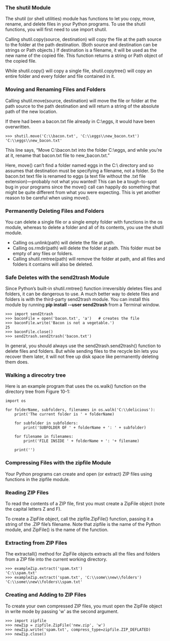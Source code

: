 ### The shutil Module

The shutil (or shell utilities) module has functions to let you copy, move, rename, and delete files in your Python programs. To use the shutil functions, you will first need to use import shutil.

Calling shutil.copy(source, destination) will copy the file at the path source to the folder at the path destination. (Both source and destination can be strings or Path objects.) If destination is a filename, it will be used as the new name of the copied file. This function returns a string or Path object of the copied file.

While shutil.copy() will copy a single file, shutil.copytree() will copy an entire folder and every folder and file contained in it. 

### Moving and Renaming Files and Folders

Calling shutil.move(source, destination) will move the file or folder at the path source to the path destination and will return a string of the absolute path of the new location.

If there had been a bacon.txt file already in C:\eggs, it would have been overwritten.

    >>> shutil.move('C:\\bacon.txt', 'C:\\eggs\\new_bacon.txt')
    'C:\\eggs\\new_bacon.txt'

This line says, “Move C:\bacon.txt into the folder C:\eggs, and while you’re at it, rename that bacon.txt file to new_bacon.txt.”

Here, move() can’t find a folder named eggs in the C:\ directory and so assumes that destination must be specifying a filename, not a folder. So the bacon.txt text file is renamed to eggs (a text file without the .txt file extension)—probably not what you wanted! This can be a tough-to-spot bug in your programs since the move() call can happily do something that might be quite different from what you were expecting. This is yet another reason to be careful when using move().

### Permanently Deleting Files and Folders

You can delete a single file or a single empty folder with functions in the os module, whereas to delete a folder and all of its contents, you use the shutil module.

* Calling os.unlink(path) will delete the file at path.
* Calling os.rmdir(path) will delete the folder at path. This folder must be empty of any files or folders.
* Calling shutil.rmtree(path) will remove the folder at path, and all files and folders it contains will also be deleted.

### Safe Deletes with the send2trash Module

Since Python’s built-in shutil.rmtree() function irreversibly deletes files and folders, it can be dangerous to use. A much better way to delete files and folders is with the third-party send2trash module. You can install this module by running **pip install --user send2trash** from a Terminal window.

    >>> import send2trash
    >>> baconFile = open('bacon.txt', 'a')   # creates the file
    >>> baconFile.write('Bacon is not a vegetable.')
    25
    >>> baconFile.close()
    >>> send2trash.send2trash('bacon.txt')

In general, you should always use the send2trash.send2trash() function to delete files and folders. But while sending files to the recycle bin lets you recover them later, it will not free up disk space like permanently deleting them does.

### Walking a direcotry tree

Here is an example program that uses the os.walk() function on the directory tree from Figure 10-1:

    import os

    for folderName, subfolders, filenames in os.walk('C:\\delicious'):
        print('The current folder is ' + folderName)

        for subfolder in subfolders:
            print('SUBFOLDER OF ' + folderName + ': ' + subfolder)

        for filename in filenames:
            print('FILE INSIDE ' + folderName + ': '+ filename)

        print('')


### Compressing Files with the zipfile Module

Your Python programs can create and open (or extract) ZIP files using functions in the zipfile module.

### Reading ZIP Files

To read the contents of a ZIP file, first you must create a ZipFile object (note the capital letters Z and F). 

To create a ZipFile object, call the zipfile.ZipFile() function, passing it a string of the .ZIP file’s filename. Note that zipfile is the name of the Python module, and ZipFile() is the name of the function.

### Extracting from ZIP Files

The extractall() method for ZipFile objects extracts all the files and folders from a ZIP file into the current working directory.

    >>> exampleZip.extract('spam.txt')
    'C:\\spam.txt'
    >>> exampleZip.extract('spam.txt', 'C:\\some\\new\\folders')
    'C:\\some\\new\\folders\\spam.txt'

### Creating and Adding to ZIP Files

To create your own compressed ZIP files, you must open the ZipFile object in write mode by passing 'w' as the second argument. 

    >>> import zipfile
    >>> newZip = zipfile.ZipFile('new.zip', 'w')
    >>> newZip.write('spam.txt', compress_type=zipfile.ZIP_DEFLATED)
    >>> newZip.close()

